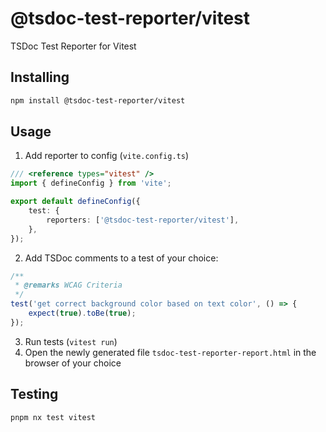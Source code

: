 # @tsdoc-test-reporter/vitest

TSDoc Test Reporter for Vitest

## Installing

```bash
npm install @tsdoc-test-reporter/vitest
```

## Usage

1. Add reporter to config (`vite.config.ts`)

```ts
/// <reference types="vitest" />
import { defineConfig } from 'vite';

export default defineConfig({
	test: {
		reporters: ['@tsdoc-test-reporter/vitest'],
	},
});
```

2. Add TSDoc comments to a test of your choice:

```ts
/**
 * @remarks WCAG Criteria
 */
test('get correct background color based on text color', () => {
	expect(true).toBe(true);
});
```

3. Run tests (`vitest run`)
4. Open the newly generated file `tsdoc-test-reporter-report.html` in the browser of your choice

## Testing

```bash
pnpm nx test vitest
```
